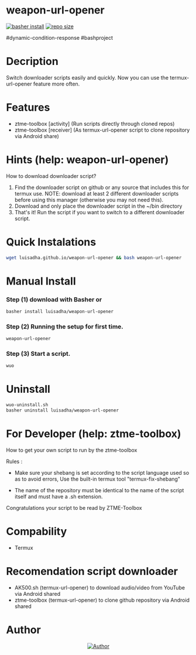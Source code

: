# weapon-url-opener
[![basher install](https://www.basher.it/assets/logo/basher_install.svg)](https://www.basher.it/package/)
<a href="#"><img title="repo size" src="https://img.shields.io/github/repo-size/luisadha/weapon-url-opener?style=flat-square"></a>

#dynamic-condition-response #bashproject

# Decription 
Switch downloader scripts easily and quickly. Now you can use the termux-url-opener feature more often.

# Features
* ztme-toolbox [activity] (Run scripts directly through cloned repos)
* ztme-toolbox [receiver] (As termux-url-opener script to clone repository via Android share)

# Hints (help: weapon-url-opener)
How to download downloader script?
1. Find the downloader script on github or any source that includes this for termux use.
NOTE: download at least 2 different downloader scripts before using this manager (otherwise you may not need this).
2. Download and only place the downloader script in the ~/bin directory
3. That's it! Run the script if you want to switch to a different downloader script.

# Quick Instalations
```sh
wget luisadha.github.io/weapon-url-opener && bash weapon-url-opener
```
# Manual Install

### Step (1) download with Basher or
```sh
basher install luisadha/weapon-url-opener
```
<!--
### Step (2) copy this code
```sh
curl -L https://raw.githubusercontent.com/luisadha/weapon-url-opener/refs/heads/master/ztme-toolbox.sh -o ~/bin/ztme-toolbox.sh
```
-->
### Step (2) Running the setup for first time.
```sh
weapon-url-opener
```

### Step (3) Start a script.
```sh
wuo
```

# Uninstall

```sh
wuo-uninstall.sh
basher uninstall luisadha/weapon-url-opener
```


# For Developer (help: ztme-toolbox)
How to get your own script to run by the ztme-toolbox 

Rules :

* Make sure your shebang is set according to the script language used so as to avoid errors, Use the built-in termux tool "termux-fix-shebang"

* The name of the repository must be identical to the name of the script itself and must have a .sh extension.

Congratulations your script to be read by ZTME-Toolbox
  
# Compability
- Termux

# Recomendation script downloader
* AK500.sh (termux-url-opener) to download audio/video from YouTube via Android shared
* ztme-toolbox (termux-url-opener) to clone github repository via Android shared
  
# Author

</p>
<p align="center">
<a href="https://github.com/luisadha"><img title="Author" src="https://img.shields.io/badge/Author-luisadha-cyan.svg?style=for-the-badge&logo=github"></a>
</p>
